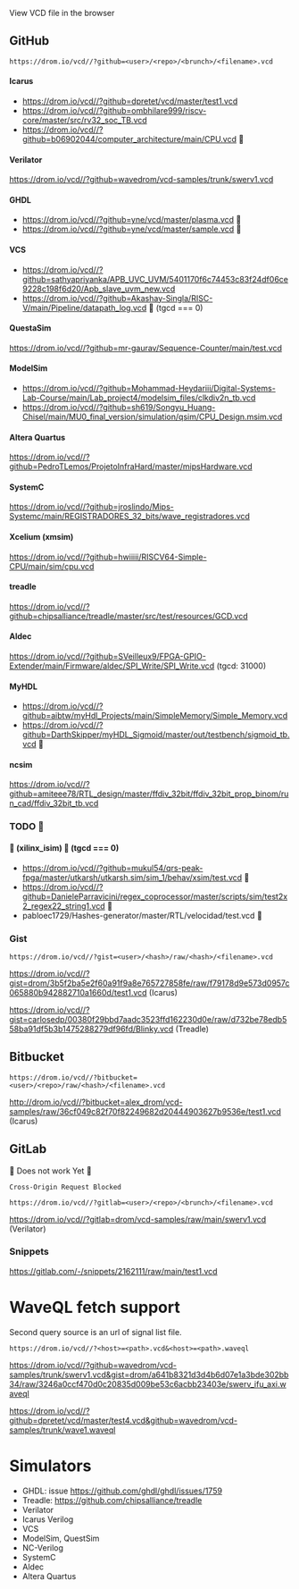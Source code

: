 View VCD file in the browser

## GitHub

`https://drom.io/vcd//?github=<user>/<repo>/<brunch>/<filename>.vcd`

#### Icarus
* https://drom.io/vcd//?github=dpretet/vcd/master/test1.vcd
* https://drom.io/vcd//?github=ombhilare999/riscv-core/master/src/rv32_soc_TB.vcd
* https://drom.io/vcd//?github=b06902044/computer_architecture/main/CPU.vcd 🚧

#### Verilator
https://drom.io/vcd//?github=wavedrom/vcd-samples/trunk/swerv1.vcd

#### GHDL
* https://drom.io/vcd//?github=yne/vcd/master/plasma.vcd 🚧
* https://drom.io/vcd//?github=yne/vcd/master/sample.vcd 🚧

#### VCS
* https://drom.io/vcd//?github=sathyapriyanka/APB_UVC_UVM/5401170f6c74453c83f24df06ce9228c198f6d20/Apb_slave_uvm_new.vcd
* https://drom.io/vcd//?github=Akashay-Singla/RISC-V/main/Pipeline/datapath_log.vcd 🚧 (tgcd === 0)

#### QuestaSim
https://drom.io/vcd//?github=mr-gaurav/Sequence-Counter/main/test.vcd

#### ModelSim
* https://drom.io/vcd//?github=Mohammad-Heydariii/Digital-Systems-Lab-Course/main/Lab_project4/modelsim_files/clkdiv2n_tb.vcd
* https://drom.io/vcd//?github=sh619/Songyu_Huang-Chisel/main/MU0_final_version/simulation/qsim/CPU_Design.msim.vcd

#### Altera Quartus
https://drom.io/vcd//?github=PedroTLemos/ProjetoInfraHard/master/mipsHardware.vcd 

#### SystemC
https://drom.io/vcd//?github=jroslindo/Mips-Systemc/main/REGISTRADORES_32_bits/wave_registradores.vcd 

#### Xcelium (xmsim)
https://drom.io/vcd//?github=hwiiiii/RISCV64-Simple-CPU/main/sim/cpu.vcd 

#### treadle
https://drom.io/vcd//?github=chipsalliance/treadle/master/src/test/resources/GCD.vcd

#### Aldec
https://drom.io/vcd//?github=SVeilleux9/FPGA-GPIO-Extender/main/Firmware/aldec/SPI_Write/SPI_Write.vcd (tgcd: 31000)

#### MyHDL
* https://drom.io/vcd//?github=aibtw/myHdl_Projects/main/SimpleMemory/Simple_Memory.vcd
* https://drom.io/vcd//?github=DarthSkipper/myHDL_Sigmoid/master/out/testbench/sigmoid_tb.vcd 🚧

#### ncsim
https://drom.io/vcd//?github=amiteee78/RTL_design/master/ffdiv_32bit/ffdiv_32bit_prop_binom/run_cad/ffdiv_32bit_tb.vcd

### TODO 🚧

#### 🚧 (xilinx_isim) 🚧 (tgcd === 0)
* https://drom.io/vcd//?github=mukul54/qrs-peak-fpga/master/utkarsh/utkarsh.sim/sim_1/behav/xsim/test.vcd 🚧
* https://drom.io/vcd//?github=DanieleParravicini/regex_coprocessor/master/scripts/sim/test2x2_regex22_string1.vcd 🚧
* pabloec1729/Hashes-generator/master/RTL/velocidad/test.vcd 🚧

### Gist

`https://drom.io/vcd//?gist=<user>/<hash>/raw/<hash>/<filename>.vcd`

https://drom.io/vcd//?gist=drom/3b5f2ba5e2f60a91f9a8e765727858fe/raw/f79178d9e573d0957c065880b942882710a1660d/test1.vcd (Icarus)

https://drom.io/vcd//?gist=carlosedp/00380f29bbd7aadc3523ffd162230d0e/raw/d732be78edb558ba91df5b3b1475288279df96fd/Blinky.vcd (Treadle)

## Bitbucket

`https://drom.io/vcd//?bitbucket=<user>/<repo>/raw/<hash>/<filename>.vcd`

http://drom.io/vcd//?bitbucket=alex_drom/vcd-samples/raw/36cf049c82f70f82249682d20444903627b9536e/test1.vcd (Icarus)

## GitLab

:construction: Does not work Yet :construction:

`Cross-Origin Request Blocked`

`https://drom.io/vcd//?gitlab=<user>/<repo>/<brunch>/<filename>.vcd`

https://drom.io/vcd//?gitlab=drom/vcd-samples/raw/main/swerv1.vcd (Verilator)

### Snippets

https://gitlab.com/-/snippets/2162111/raw/main/test1.vcd


# WaveQL fetch support

Second query source is an url of signal list file.

`https://drom.io/vcd//?<host>=<path>.vcd&<host>=<path>.waveql`

https://drom.io/vcd//?github=wavedrom/vcd-samples/trunk/swerv1.vcd&gist=drom/a641b8321d3d4b6d07e1a3bde302bb34/raw/3246a0ccf470d0c20835d009be53c6acbb23403e/swerv_ifu_axi.waveql

https://drom.io/vcd//?github=dpretet/vcd/master/test4.vcd&github=wavedrom/vcd-samples/trunk/wave1.waveql


# Simulators

* GHDL: issue https://github.com/ghdl/ghdl/issues/1759
* Treadle: https://github.com/chipsalliance/treadle
* Verilator
* Icarus Verilog
* VCS
* ModelSim, QuestSim
* NC-Verilog
* SystemC
* Aldec
* Altera Quartus

